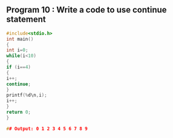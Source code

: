 ## Program 10 : Write a code to use continue statement 
```C
#include<stdio.h>
int main()
{
int i=0;
while(i<10)  
{
if (i==4)
{
i++;
continue;
}
printf(%d\n,i);
i++;
}
return 0;
}

## Output: 0 1 2 3 4 5 6 7 8 9
